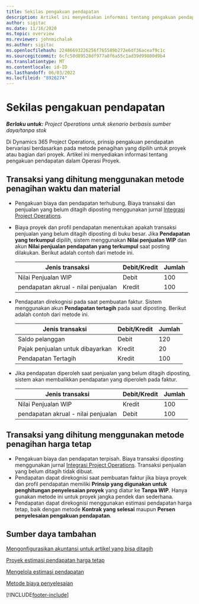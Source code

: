 ```yaml
---
title: Sekilas pengakuan pendapatan
description: Artikel ini menyediakan informasi tentang pengakuan pendapatan dalam Operasi Proyek.
author: sigitac
ms.date: 11/16/2020
ms.topic: overview
ms.reviewer: johnmichalak
ms.author: sigitac
ms.openlocfilehash: 22486693226256f765589b272e6df36aceaf9c1c
ms.sourcegitcommit: 6cfc50d89528df977a8f6a55c1ad39d99800d9b4
ms.translationtype: MT
ms.contentlocale: id-ID
ms.lasthandoff: 06/03/2022
ms.locfileid: "8926274"
---
```

# <a name="revenue-recognition-overview"></a>Sekilas pengakuan pendapatan

_**Berlaku untuk:** Project Operations untuk skenario berbasis sumber daya/tanpa stok_

Di Dynamics 365 Project Operations, prinsip pengakuan pendapatan bervariasi berdasarkan pada metode penagihan yang dipilih untuk proyek atau bagian dari proyek. Artikel ini menyediakan informasi tentang pengakuan pendapatan dalam Operasi Proyek.

## <a name="transactions-accounted-using-time-and-material-billing-method"></a>Transaksi yang dihitung menggunakan metode penagihan waktu dan material

- Pengakuan biaya dan pendapatan terhubung. Biaya transaksi dan penjualan yang belum ditagih diposting menggunakan jurnal [Integrasi Project Operations](../project-accounting/project-operations-integration-journal.md).
- Biaya proyek dan profil pendapatan menentukan apakah transaksi penjualan yang belum ditagih diposting di buku besar. Jika **Pendapatan yang terkumpul** dipilih, sistem menggunakan **Nilai penjualan WIP** dan akun **Nilai penjualan pendapatan yang terkumpul** saat posting dilakukan. Berikut adalah contoh dari metode ini.  

  | Jenis transaksi | Debit/Kredit | Jumlah |
  | --- | --- | --- |
  | Nilai Penjualan WIP | Debit | 100 |
  | pendapatan akrual - nilai penjualan | Kredit | 100 |

- Pendapatan direkognisi pada saat pembuatan faktur. Sistem menggunakan akun **Pendapatan tertagih** pada saat diposting. Berikut adalah contoh dari metode ini.  

  | Jenis transaksi | Debit/Kredit | Jumlah |
  | --- | --- | --- |
  | Saldo pelanggan | Debit | 120 |
  | Pajak penjualan untuk dibayarkan | Kredit | 20 |
  | Pendapatan Tertagih | Kredit | 100 |

- Jika pendapatan diperoleh saat penjualan yang belum ditagih diposting, sistem akan membalikkan pendapatan yang diperoleh pada faktur.

  | Jenis transaksi | Debit/Kredit | Jumlah |
  | --- | --- | --- |
  | Nilai Penjualan WIP | Kredit | 100 |
  | pendapatan akrual - nilai penjualan | Debit | 100 |

## <a name="transactions-accounted-using-the-fixed-price-billing-method"></a>Transaksi yang dihitung menggunakan metode penagihan harga tetap

- Pengakuan biaya dan pendapatan terpisah. Biaya transaksi diposting menggunakan jurnal [Integrasi Project Operations](../project-accounting/project-operations-integration-journal.md). Transaksi penjualan yang belum ditagih tidak dibuat.
- Pendapatan dapat direkognisi saat pembuatan faktur jika biaya proyek dan profil pendapatan memiliki **Prinsip yang digunakan untuk penghitungan penyelesaian proyek** yang diatur ke **Tanpa WIP**. Hanya gunakan metode ini untuk proyek jangka pendek dan sederhana.
- Pendapatan dapat direkognisi menggunakan estimasi pendapatan harga tetap, baik dengan metode **Kontrak yang selesai** maupun **Persen penyelesaian pengakuan pendapatan**.

## <a name="additional-resources"></a>Sumber daya tambahan
[Mengonfigurasikan akuntansi untuk artikel yang bisa ditagih](../project-accounting/configure-accounting-billable-projects.md)

[Proyek estimasi pendapatan harga tetap](rev-rec-percentage-completion-method.md)

[Mengelola estimasi pendapatan](rev-rec-completed-contract-method.md)

[Metode biaya penyelesaian](cost-complete-methods.md)


[!INCLUDE[footer-include](../includes/footer-banner.md)]